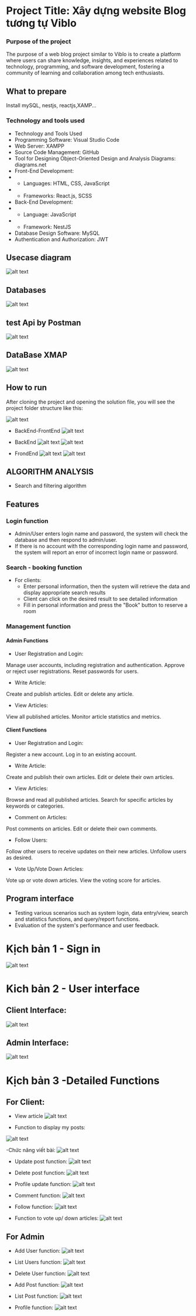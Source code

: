 # Project Title: Xây dựng website Blog tương tự Viblo

### Purpose of the project
The purpose of a web blog project similar to Viblo is to create a platform where users can share knowledge, insights, and experiences related to technology, programming, and software development, fostering a community of learning and collaboration among tech enthusiasts.



## What to prepare
Install mySQL, nestjs, reactjs,XAMP...


### Technology and tools used
- Technology and Tools Used
- Programming Software: Visual Studio Code
- Web Server: XAMPP
- Source Code Management: GitHub
- Tool for Designing Object-Oriented Design and Analysis Diagrams: diagrams.net
- Front-End Development:
-  + Languages: HTML, CSS, JavaScript
-  + Frameworks: React.js, SCSS
- Back-End Development:
-  + Language: JavaScript
-  + Framework: NestJS
- Database Design Software: MySQL
- Authentication and Authorization: JWT
## Usecase diagram
![alt text](image/image-22.png)
## Databases
![alt text](image/image-10.png)
## test Api by Postman
![alt text](image/image-38.png)

## DataBase XMAP
![alt text](image/image-39.png)
## How to run
After cloning the project and opening the solution file, you will see the project folder structure like this:

![alt text](image/image-15.png)


- BackEnd-FrontEnd
![alt text](image/image-9.png)


- BackEnd
![alt text](image/image.png)
![alt text](image/image-16.png)
- FrondEnd
![alt text](image/image-17.png)
![alt text](image/image-18.png)


## ALGORITHM ANALYSIS
- Search and filtering algorithm

## Features
### Login function
- Admin/User enters login name and password, the system will check the database and then respond to admin/user.
- If there is no account with the corresponding login name and password, the system will report an error of incorrect login name or password.
### Search - booking function
- For clients:
   + Enter personal information, then the system will retrieve the data and display appropriate search results
   + Client can click on the desired result to see detailed information
   + Fill in personal information and press the "Book" button to reserve a room
### Management function
#### Admin Functions
- User Registration and Login:

Manage user accounts, including registration and authentication.
Approve or reject user registrations.
Reset passwords for users.
- Write Article:

Create and publish articles.
Edit or delete any article.
- View Articles:

View all published articles.
Monitor article statistics and metrics.

#### Client Functions
- User Registration and Login:

Register a new account.
Log in to an existing account.
- Write Article:

Create and publish their own articles.
Edit or delete their own articles.
- View Articles:

Browse and read all published articles.
Search for specific articles by keywords or categories.
- Comment on Articles:

Post comments on articles.
Edit or delete their own comments.
- Follow Users:

Follow other users to receive updates on their new articles.
Unfollow users as desired.
- Vote Up/Vote Down Articles:

Vote up or vote down articles.
View the voting score for articles.
## Program interface
- Testing various scenarios such as system login, data entry/view, search and statistics functions, and query/report functions.
- Evaluation of the system's performance and user feedback.


# Kịch bản 1 - Sign in

![alt text](image/image-19.png)

# Kich bản 2 - User interface
## Client Interface:
![alt text](image/image-20.png)
## Admin Interface:
![alt text](image/image-21.png)

# Kịch bản 3 -Detailed Functions
## For Client:
- View article
![alt text](image/image-23.png)

- Function to display my posts:

![alt text](image/image-24.png)

-Chức năng viết bài:
![alt text](image/image-25.png)

- Update post function:
![alt text](image/image-26.png)

- Delete post function:
![alt text](image/image-27.png)

- Profile update function:
![alt text](image/image-37.png)

- Comment function: 
![alt text](image/image-28.png)

- Follow function:
![alt text](image/image-29.png)

- Function to vote up/ down articles:
![alt text](image/image-30.png)

## For Admin
- Add User function:
![alt text](image/image-31.png)

- List Users function:
![alt text](image/image-32.png)

- Delete User function:
![alt text](image/image-33.png)
 
- Add Post function:
![alt text](image/image-34.png)

- List Post function:
![alt text](image/image-35.png)

- Profile function:
![alt text](image/image-36.png)
